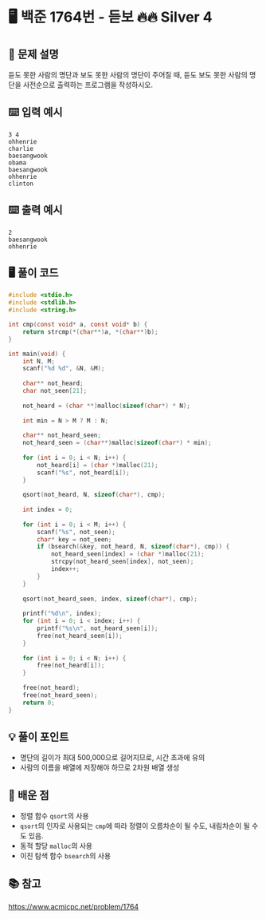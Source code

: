 # 🖥️ 백준 1764번 - 듣보 🔥🔥 Silver 4

## 📌 문제 설명
듣도 못한 사람의 명단과 보도 못한 사람의 명단이 주어질 때, 듣도 보도 못한 사람의 명단을 사전순으로 출력하는 프로그램을 작성하시오.

## ⌨️ 입력 예시
```plaintext
3 4
ohhenrie
charlie
baesangwook
obama
baesangwook
ohhenrie
clinton
```

## ⌨️ 출력 예시
```plaintext
2
baesangwook
ohhenrie
```

## 🖥️ 풀이 코드
```c
#include <stdio.h>
#include <stdlib.h>
#include <string.h>

int cmp(const void* a, const void* b) {
    return strcmp(*(char**)a, *(char**)b);
}

int main(void) {
    int N, M;
    scanf("%d %d", &N, &M);
    
    char** not_heard;
    char not_seen[21];
    
    not_heard = (char **)malloc(sizeof(char*) * N);
    
    int min = N > M ? M : N;
    
    char** not_heard_seen;
    not_heard_seen = (char**)malloc(sizeof(char*) * min);
    
    for (int i = 0; i < N; i++) {
        not_heard[i] = (char *)malloc(21);
        scanf("%s", not_heard[i]);
    }
    
    qsort(not_heard, N, sizeof(char*), cmp);
    
    int index = 0;
    
    for (int i = 0; i < M; i++) {
        scanf("%s", not_seen);
        char* key = not_seen;
        if (bsearch(&key, not_heard, N, sizeof(char*), cmp)) {
            not_heard_seen[index] = (char *)malloc(21);
            strcpy(not_heard_seen[index], not_seen);
            index++;
        }
    }
    
    qsort(not_heard_seen, index, sizeof(char*), cmp);
    
    printf("%d\n", index);
    for (int i = 0; i < index; i++) {
        printf("%s\n", not_heard_seen[i]);
        free(not_heard_seen[i]);
    }
    
    for (int i = 0; i < N; i++) {
        free(not_heard[i]);
    }
    
    free(not_heard);
    free(not_heard_seen);
    return 0;
}
```

## 💡 풀이 포인트
- 명단의 길이가 최대 500,000으로 길어지므로, 시간 초과에 유의
- 사람의 이름을 배열에 저장해야 하므로 2차원 배열 생성

## 📝 배운 점
- 정렬 함수 `qsort`의 사용
- `qsort`의 인자로 사용되는 `cmp`에 따라 정렬이 오름차순이 될 수도, 내림차순이 될 수도 있음.
- 동적 할당 `malloc`의 사용
- 이진 탐색 함수 `bsearch`의 사용

## 📚 참고
https://www.acmicpc.net/problem/1764
